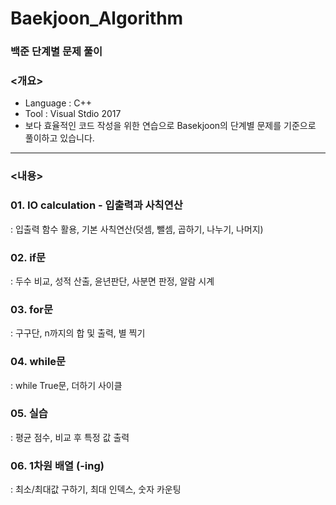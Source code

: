# Baekjoon_Algorithm
### 백준 단계별 문제 풀이

### <개요>

- Language : C++
- Tool : Visual Stdio 2017
- 보다 효율적인 코드 작성을 위한 연습으로 Basekjoon의 단계별 문제를 기준으로 풀이하고 있습니다.

---

### <내용>

### 01. IO calculation - 입출력과 사칙연산

: 입출력 함수 활용, 기본 사칙연산(덧셈, 뺄셈, 곱하기, 나누기, 나머지)

### 02. if문

:  두수 비교, 성적 산출, 윤년판단, 사분면 판정, 알람 시계

### 03. for문

:  구구단, n까지의 합 및 출력, 별 찍기

### 04. while문

: while True문, 더하기 사이클

### 05. 실습

: 평균 점수, 비교 후 특정 값 출력

### 06. 1차원 배열 (-ing)

: 최소/최대값 구하기, 최대 인덱스, 숫자 카운팅
